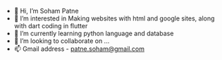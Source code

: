 - 👋 Hi, I’m Soham Patne
- 👀 I’m interested in Making websites with html and google sites, along with dart coding in flutter
- 🌱 I’m currently learning python language and database
- 💞️ I’m looking to collaborate on ...
- 📫 Gmail address - patne.soham@gmail.com

<!---
sohampatne/sohampatne is a ✨ special ✨ repository because its `README.md` (this file) appears on your GitHub profile.
You can click the Preview link to take a look at your changes.
--->
